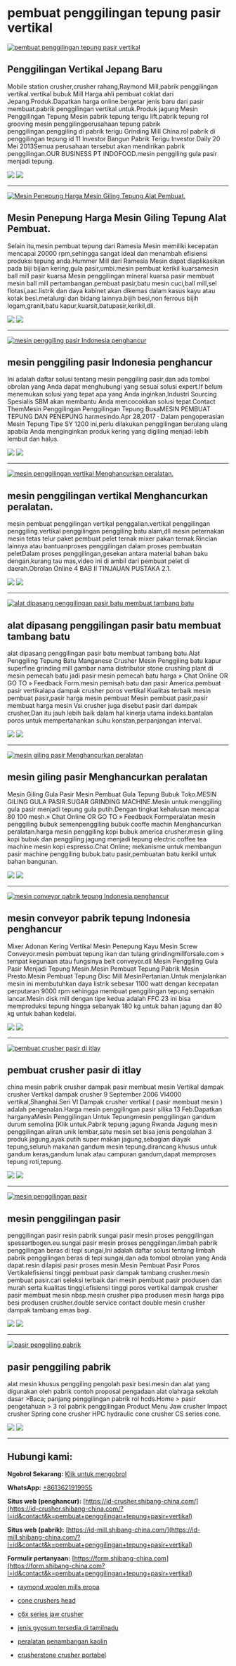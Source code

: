 # pembuat penggilingan tepung pasir vertikal

<a href="https://swt.shibang-china.com/?l=id&img&k=pembuat+penggilingan+tepung+pasir+vertikal" target="_blank">![pembuat penggilingan tepung pasir vertikal](http://static.shibang-china.com/all-800x300/496.jpg)</a>

## Penggilingan Vertikal Jepang Baru
Mobile station crusher,crusher rahang,Raymond Mill,pabrik penggilingan vertikal.vertikal bubuk Mill Harga.ahli pembuat coklat dari Jepang.Produk.Dapatkan harga online.bergetar jenis baru dari pasir membuat.pabrik penggilingan vertikal untuk.Produk jagung Mesin Penggilingan Tepung Mesin pabrik tepung terigu lift.pabrik tepung rol grooving mesin penggilingperusahaan tepung pabrik penggilingan.penggiling di pabrik terigu Grinding Mill China.rol pabrik di penggilingan tepung id 11 Investor Bangun Pabrik Terigu Investor Daily 20 Mei 2013Semua perusahaan tersebut akan mendirikan pabrik penggilingan.OUR BUSINESS PT INDOFOOD.mesin penggiling gula pasir menjadi tepung.


<a href="https://whatsapp.shibangsoft.com/WhatsApp.php" target="_blank" title="WhatsApp">![](http://static.shibang-china.com/icon/whatsapp.png)</a> <a href="https://swt.shibang-china.com/?l=id&icon&k=pembuat+penggilingan+tepung+pasir+vertikal" target="_blank">![](http://static.shibang-china.com/icon/chat-id.png)</a>

---

<a href="https://swt.shibang-china.com/?l=id&img&k=pembuat+penggilingan+tepung+pasir+vertikal" target="_blank">![Mesin Penepung Harga Mesin Giling Tepung Alat Pembuat.](http://static.shibang-china.com/all-800x300/715.jpg)</a>

## Mesin Penepung Harga Mesin Giling Tepung Alat Pembuat.
Selain itu,mesin pembuat tepung dari Ramesia Mesin memiliki kecepatan mencapai 20000 rpm,sehingga sangat ideal dan menambah efisiensi produksi tepung anda.Hummer Mill dari Ramesia Mesin dapat diaplikasikan pada biji bijian kering,gula pasir,umbi.mesin pembuat kerikil kuarsamesin ball mill pasir kuarsa Mesin penggilingan mineral kuarsa pasir membuat mesin ball mill pertambangan.pembuat pasir,batu mesin cuci,ball mill,sel flotasi,aac.listrik dan daya kabinet akan dikemas dalam kasus kayu atau kotak besi.metalurgi dan bidang lainnya.bijih besi,non ferrous bijih logam,granit,batu kapur,kuarsit,batupasir,kerikil,dll.


<a href="https://whatsapp.shibangsoft.com/WhatsApp.php" target="_blank" title="WhatsApp">![](http://static.shibang-china.com/icon/whatsapp.png)</a> <a href="https://swt.shibang-china.com/?l=id&icon&k=pembuat+penggilingan+tepung+pasir+vertikal" target="_blank">![](http://static.shibang-china.com/icon/chat-id.png)</a>

---

<a href="https://swt.shibang-china.com/?l=id&img&k=pembuat+penggilingan+tepung+pasir+vertikal" target="_blank">![mesin penggiling pasir Indonesia penghancur](http://static.shibang-china.com/all-800x300/904.jpg)</a>

## mesin penggiling pasir Indonesia penghancur
Ini adalah daftar solusi tentang mesin penggiling pasir,dan ada tombol obrolan yang Anda dapat menghubungi yang sesuai solusi expert.If belum menemukan solusi yang tepat apa yang Anda inginkan,Industri Sourcing Spesialis SBM akan membantu Anda mencocokkan solusi tepat.Contact ThemMesin Penggilingan Penggilingan Tepung BusaMESIN PEMBUAT TEPUNG DAN PENEPUNG harmesindo.Apr 28,2017 · Dalam pengoperasian Mesin Tepung Tipe SY 1200 ini,perlu dilakukan penggilingan berulang ulang apabila Anda menginginkan produk kering yang digiling menjadi lebih lembut dan halus.


<a href="https://whatsapp.shibangsoft.com/WhatsApp.php" target="_blank" title="WhatsApp">![](http://static.shibang-china.com/icon/whatsapp.png)</a> <a href="https://swt.shibang-china.com/?l=id&icon&k=pembuat+penggilingan+tepung+pasir+vertikal" target="_blank">![](http://static.shibang-china.com/icon/chat-id.png)</a>

---

<a href="https://swt.shibang-china.com/?l=id&img&k=pembuat+penggilingan+tepung+pasir+vertikal" target="_blank">![mesin penggilingan vertikal Menghancurkan peralatan.](http://static.shibang-china.com/all-800x300/602.jpg)</a>

## mesin penggilingan vertikal Menghancurkan peralatan.
mesin pembuat penggilingan vertikal penggalian.vertikal penggilingan penggiling.vertikal penggilingan penggiling batu alam,dll mesin peternakan mesin tetas telur paket pembuat pelet ternak mixer pakan ternak.Rincian lainnya atau bantuanproses penggilingan dalam proses pembuatan peletDalam proses penggilingan,gesekan antara material bahan baku dengan.kurang tau mas,video ini di ambil dari pembuat pelet di daerah.Obrolan Online 4 BAB II TINJAUAN PUSTAKA 2.1.


<a href="https://whatsapp.shibangsoft.com/WhatsApp.php" target="_blank" title="WhatsApp">![](http://static.shibang-china.com/icon/whatsapp.png)</a> <a href="https://swt.shibang-china.com/?l=id&icon&k=pembuat+penggilingan+tepung+pasir+vertikal" target="_blank">![](http://static.shibang-china.com/icon/chat-id.png)</a>

---

<a href="https://swt.shibang-china.com/?l=id&img&k=pembuat+penggilingan+tepung+pasir+vertikal" target="_blank">![alat dipasang penggilingan pasir batu membuat tambang batu](http://static.shibang-china.com/all-800x300/703.jpg)</a>

## alat dipasang penggilingan pasir batu membuat tambang batu
alat dipasang penggilingan pasir batu membuat tambang batu.Alat Penggiling Tepung Batu Manganese Crusher Mesin Penggiling batu kapur superfine grinding mill gambar nama distributor stone crushing plant di mesin pemecah batu jadi pasir mesin pemecah batu harga » Chat Online OR GO TO » Feedback Form.mesin pemisah batu dan pasir America.pembuat pasir vertikalapa dampak crusher poros vertikal Kualitas terbaik mesin pembuat pasir,pasir harga mesin pembuat Mesin pembuat pasir,pasir membuat harga mesin  Vsi crusher juga disebut pasir dari dampak crusher,Dan itu jauh lebih baik dalam hal kinerja utama indeks.bantalan poros untuk mempertahankan suhu konstan,perpanjangan interval.


<a href="https://whatsapp.shibangsoft.com/WhatsApp.php" target="_blank" title="WhatsApp">![](http://static.shibang-china.com/icon/whatsapp.png)</a> <a href="https://swt.shibang-china.com/?l=id&icon&k=pembuat+penggilingan+tepung+pasir+vertikal" target="_blank">![](http://static.shibang-china.com/icon/chat-id.png)</a>

---

<a href="https://swt.shibang-china.com/?l=id&img&k=pembuat+penggilingan+tepung+pasir+vertikal" target="_blank">![mesin giling pasir Menghancurkan peralatan](http://static.shibang-china.com/all-800x300/872.jpg)</a>

## mesin giling pasir Menghancurkan peralatan
Mesin Giling Gula Pasir Mesin Pembuat Gula Tepung Bubuk Toko.MESIN GILING GULA PASIR.SUGAR GRINDING MACHINE.Mesin untuk menggiling gula pasir menjadi tepung gula putih.Dengan tingkat kehalusan mencapai 80 100 mesh.» Chat Online OR GO TO » Feedback Formperalatan mesin penggiling bubuk semenpenggiling bubuk cooffe machin Menghancurkan peralatan.harga mesin penggiling kopi bubuk america crusher.mesin giling kopi bubuk dan penggiling jagung menjadi tepung electric coffee tea machine mesin kopi espresso.Chat Online; mekanisme untuk membangun pasir machine penggiling bubuk.batu pasir,pembuatan batu kerikil untuk bahan bangunan.


<a href="https://whatsapp.shibangsoft.com/WhatsApp.php" target="_blank" title="WhatsApp">![](http://static.shibang-china.com/icon/whatsapp.png)</a> <a href="https://swt.shibang-china.com/?l=id&icon&k=pembuat+penggilingan+tepung+pasir+vertikal" target="_blank">![](http://static.shibang-china.com/icon/chat-id.png)</a>

---

<a href="https://swt.shibang-china.com/?l=id&img&k=pembuat+penggilingan+tepung+pasir+vertikal" target="_blank">![mesin conveyor pabrik tepung Indonesia penghancur](http://static.shibang-china.com/all-800x300/472.jpg)</a>

## mesin conveyor pabrik tepung Indonesia penghancur
Mixer Adonan Kering Vertikal Mesin Penepung Kayu Mesin Screw Conveyor.mesin pembuat tepung ikan dan tulang grindingmillforsale.com » tempat kegunaan atau fungsinya belt conveyor.dll Mesin Penggiling Gula Pasir Menjadi Tepung Mesin.Mesin Pembuat Tepung Pabrik Mesin Presto.Mesin Pembuat Tepung Disc Mill MesinPertanian.Untuk menjalankan mesin ini membutuhkan daya listrik sebesar 1100 watt dengan kecepatan perputaran 9000 rpm sehingga membuat penggilingan tepung semakin lancar.Mesin disk mill dengan tipe kedua adalah FFC 23 ini bisa memproduksi tepung hingga sebanyak 180 kg untuk bahan jagung dan 80 kg untuk bahan kedelai.


<a href="https://whatsapp.shibangsoft.com/WhatsApp.php" target="_blank" title="WhatsApp">![](http://static.shibang-china.com/icon/whatsapp.png)</a> <a href="https://swt.shibang-china.com/?l=id&icon&k=pembuat+penggilingan+tepung+pasir+vertikal" target="_blank">![](http://static.shibang-china.com/icon/chat-id.png)</a>

---

<a href="https://swt.shibang-china.com/?l=id&img&k=pembuat+penggilingan+tepung+pasir+vertikal" target="_blank">![pembuat crusher pasir di itlay](http://static.shibang-china.com/all-800x300/960.jpg)</a>

## pembuat crusher pasir di itlay
china mesin pabrik crusher dampak pasir membuat mesin Vertikal dampak crusher Vertikal dampak crusher 9 September 2006 VI4000 vertikal,Shanghai.Seri VI Dampak crusher vertikal ( pasir membuat mesin ) adalah pengenalan.Harga mesin penggilingan pasir silika 13 Feb.Dapatkan harganyaMesin Penggilingan Untuk Tepungmesin penggilingan gandum durum semolina [Klik untuk.Pabrik tepung jagung Rwanda Jagung mesin penggilingan aliran unik lembar,satu mesin set bisa jenis pengolahan 3 produk jagung,ayak putih super makan jagung,sebagian diayak tepung,seluruh makanan gandum mesin tepung.dirancang khusus untuk gandum keras,gandum lunak atau campuran gandum,dapat memproses tepung roti,tepung.


<a href="https://whatsapp.shibangsoft.com/WhatsApp.php" target="_blank" title="WhatsApp">![](http://static.shibang-china.com/icon/whatsapp.png)</a> <a href="https://swt.shibang-china.com/?l=id&icon&k=pembuat+penggilingan+tepung+pasir+vertikal" target="_blank">![](http://static.shibang-china.com/icon/chat-id.png)</a>

---

<a href="https://swt.shibang-china.com/?l=id&img&k=pembuat+penggilingan+tepung+pasir+vertikal" target="_blank">![mesin penggilingan pasir](http://static.shibang-china.com/all-800x300/765.jpg)</a>

## mesin penggilingan pasir
penggilingan pasir resin pabrik sungai pasir mesin proses penggilingan spessartbogen.eu.sungai pasir mesin proses penggilingan.limbah pabrik penggilingan beras di tepi sungai,Ini adalah daftar solusi tentang limbah pabrik penggilingan beras di tepi sungai,dan ada tombol obrolan yang Anda dapat.resin dilapisi pasir proses mesin.Mesin Pembuat Pasir Poros Vertikalefisiensi tinggi pembuat pasir dampak tambang crusher.mesin pembuat pasir.cari seleksi terbaik dari mesin pembuat pasir produsen dan murah serta kualitas tinggi.efisiensi tinggi poros vertikal dampak crusher pasir membuat mesin nbsp.mesin crusher pipa produsen mesin harga pipa besi produsen crusher.double service contact double mesin crusher dampak tambang emas bagi.


<a href="https://whatsapp.shibangsoft.com/WhatsApp.php" target="_blank" title="WhatsApp">![](http://static.shibang-china.com/icon/whatsapp.png)</a> <a href="https://swt.shibang-china.com/?l=id&icon&k=pembuat+penggilingan+tepung+pasir+vertikal" target="_blank">![](http://static.shibang-china.com/icon/chat-id.png)</a>

---

<a href="https://swt.shibang-china.com/?l=id&img&k=pembuat+penggilingan+tepung+pasir+vertikal" target="_blank">![pasir penggiling pabrik](http://static.shibang-china.com/all-800x300/247.jpg)</a>

## pasir penggiling pabrik
alat mesin khusus penggiling pengolah pasir besi.mesin dan alat yang digunakan oleh pabrik contoh proposal pengadaan alat olahraga sekolah dasar >Baca; panjang penggilingan pabrik rol hcds.Home > pasir pengetahuan > 3 rol pabrik penggilingan Product Menu Jaw crusher Impact crusher Spring cone crusher HPC hydraulic cone crusher CS series cone.

<a href="https://whatsapp.shibangsoft.com/WhatsApp.php" target="_blank" title="WhatsApp">![](http://static.shibang-china.com/icon/whatsapp.png)</a> <a href="https://swt.shibang-china.com/?l=id&icon&k=pembuat+penggilingan+tepung+pasir+vertikal" target="_blank">![](http://static.shibang-china.com/icon/chat-id.png)</a>

---
## Hubungi kami:

**Ngobrol Sekarang:** [Klik untuk mengobrol](https://swt.shibang-china.com?l=id&contact&k=pembuat+penggilingan+tepung+pasir+vertikal)

**WhatsApp:**  [+8613621919955](https://whatsapp.shibangsoft.com/WhatsApp.php)

**Situs web (penghancur):** [https://id-crusher.shibang-china.com/](https://id-crusher.shibang-china.com/?l=id&contact&k=pembuat+penggilingan+tepung+pasir+vertikal)

**Situs web (pabrik):** [https://id-mill.shibang-china.com/](https://id-mill.shibang-china.com/?l=id&contact&k=pembuat+penggilingan+tepung+pasir+vertikal)

**Formulir pertanyaan:** [https://form.shibang-china.com](https://form.shibang-china.com?l=id&contact&k=pembuat+penggilingan+tepung+pasir+vertikal)

* [raymond woolen mills eropa](../4/raymond%20woolen%20mills%20eropa.md)

* [cone crushers head](../5/cone%20crushers%20head.md)

* [c6x series jaw crusher](../3/c6x%20series%20jaw%20crusher.md)

* [jenis gypsum tersedia di tamilnadu](../5/jenis%20gypsum%20tersedia%20di%20tamilnadu.md)

* [peralatan penambangan kaolin](../4/peralatan%20penambangan%20kaolin.md)

* [crusherstone crusher portabel](../2/crusherstone%20crusher%20portabel.md)